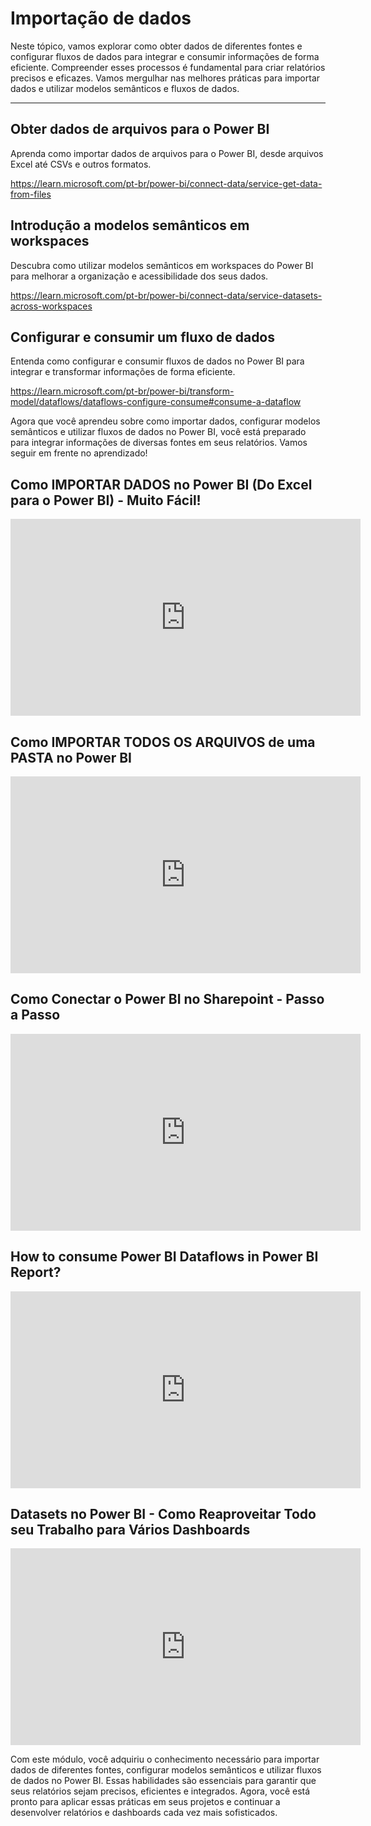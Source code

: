 # Importação de dados

Neste tópico, vamos explorar como obter dados de diferentes fontes e configurar fluxos de dados para integrar e consumir informações de forma eficiente. Compreender esses processos é fundamental para criar relatórios precisos e eficazes. Vamos mergulhar nas melhores práticas para importar dados e utilizar modelos semânticos e fluxos de dados.

---

## Obter dados de arquivos para o Power BI

Aprenda como importar dados de arquivos para o Power BI, desde arquivos Excel até CSVs e outros formatos.

https://learn.microsoft.com/pt-br/power-bi/connect-data/service-get-data-from-files

## Introdução a modelos semânticos em workspaces

Descubra como utilizar modelos semânticos em workspaces do Power BI para melhorar a organização e acessibilidade dos seus dados.

https://learn.microsoft.com/pt-br/power-bi/connect-data/service-datasets-across-workspaces

## Configurar e consumir um fluxo de dados

Entenda como configurar e consumir fluxos de dados no Power BI para integrar e transformar informações de forma eficiente.

https://learn.microsoft.com/pt-br/power-bi/transform-model/dataflows/dataflows-configure-consume#consume-a-dataflow

Agora que você aprendeu sobre como importar dados, configurar modelos semânticos e utilizar fluxos de dados no Power BI, você está preparado para integrar informações de diversas fontes em seus relatórios. Vamos seguir em frente no aprendizado!

## Como IMPORTAR DADOS no Power BI (Do Excel para o Power BI) - Muito Fácil!

<iframe width="560" height="315" src="https://www.youtube.com/embed/RMCvm94BURE?si=cky1KhnkJ5It7eU6" title="YouTube video player" frameborder="0" allow="accelerometer; autoplay; clipboard-write; encrypted-media; gyroscope; picture-in-picture; web-share" referrerpolicy="strict-origin-when-cross-origin" allowfullscreen></iframe>

## Como IMPORTAR TODOS OS ARQUIVOS de uma PASTA no Power BI

<iframe width="560" height="315" src="https://www.youtube.com/embed/U8b23GLDE34?si=uB9FWhAqRf1srQ1H" title="YouTube video player" frameborder="0" allow="accelerometer; autoplay; clipboard-write; encrypted-media; gyroscope; picture-in-picture; web-share" referrerpolicy="strict-origin-when-cross-origin" allowfullscreen></iframe>

## Como Conectar o Power BI no Sharepoint - Passo a Passo

<iframe width="560" height="315" src="https://www.youtube.com/embed/zUG3MhKlzMI?si=g-txCTGbnsa3EIep" title="YouTube video player" frameborder="0" allow="accelerometer; autoplay; clipboard-write; encrypted-media; gyroscope; picture-in-picture; web-share" referrerpolicy="strict-origin-when-cross-origin" allowfullscreen></iframe>

## How to consume Power BI Dataflows in Power BI Report?

<iframe width="560" height="315" src="https://www.youtube.com/embed/DXehoP2Db_I?si=cIFE4R3lWTxCRDHb" title="YouTube video player" frameborder="0" allow="accelerometer; autoplay; clipboard-write; encrypted-media; gyroscope; picture-in-picture; web-share" referrerpolicy="strict-origin-when-cross-origin" allowfullscreen></iframe>

## Datasets no Power BI - Como Reaproveitar Todo seu Trabalho para Vários Dashboards

<iframe width="560" height="315" src="https://www.youtube.com/embed/vtLWp7HlKRE?si=Q5vk0JSRExC1eg9J" title="YouTube video player" frameborder="0" allow="accelerometer; autoplay; clipboard-write; encrypted-media; gyroscope; picture-in-picture; web-share" referrerpolicy="strict-origin-when-cross-origin" allowfullscreen></iframe>

Com este módulo, você adquiriu o conhecimento necessário para importar dados de diferentes fontes, configurar modelos semânticos e utilizar fluxos de dados no Power BI. Essas habilidades são essenciais para garantir que seus relatórios sejam precisos, eficientes e integrados. Agora, você está pronto para aplicar essas práticas em seus projetos e continuar a desenvolver relatórios e dashboards cada vez mais sofisticados. 

